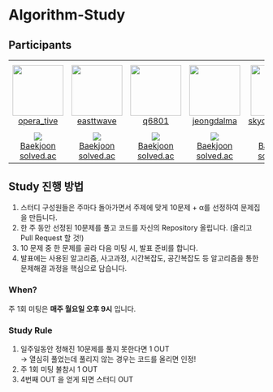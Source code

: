 # Algorithm-Study

## Participants
<table>
    <tr height="140px">
        <td align="center" width="130px">
            <a href="https://github.com/edgar907"><img height="100px" width="100px" src="https://avatars.githubusercontent.com/u/25322525?v=4"/></a>
            <br />
            <a href="https://github.com/edgar907">opera_tive</a>
        </td>
        <td align="center" width="130px">
            <a href="https://github.com/LEEHYUNDONG"><img height="100px" width="100px" src="https://avatars.githubusercontent.com/u/32635799?v=4"/></a>
            <br />
            <a href="https://github.com/LEEHYUNDONG">easttwave</a>
        </td>
        <td align="center" width="130px">
            <a href="https://github.com/q6801"><img height="100px" width="100px" src="https://avatars.githubusercontent.com/u/48641338?v=4"/></a>
            <br />
            <a href="https://github.com/q6801">q6801</a>
        </td>
        <td align="center" width="130px">
            <a href="https://github.com/jdalma"><img height="100px" width="100px" src="https://avatars.githubusercontent.com/u/58499373?v=4"/></a>
            <br />
            <a href="https://github.com/jdalma">jeongdalma</a>
        </td>
        <td align="center" width="130px">
            <a href="https://github.com/skydreamer21"><img height="100px" width="100px" src="https://avatars.githubusercontent.com/u/95271588?v=4"/></a>
            <br />
            <a href="https://github.com/skydreamer21">skydreamer21</a>
        </td>
    </tr>
    <tr height="50px">
        <td align="center">
            <img src="http://mazassumnida.wtf/api/mini/generate_badge?boj=opera_tive" />
            <br />
            <a href="https://www.acmicpc.net/user/opera_tive">Baekjoon</a>
            <br />
            <a href="https://solved.ac/profile/opera_tive">solved.ac</a>
        </td>
        <td align="center">
            <img src="http://mazassumnida.wtf/api/mini/generate_badge?boj=easttwave" />
            <br />
            <a href="https://www.acmicpc.net/user/easttwave">Baekjoon</a>
            <br />
            <a href="https://solved.ac/profile/easttwave">solved.ac</a>
        </td>
        <td align="center">
            <img src="http://mazassumnida.wtf/api/mini/generate_badge?boj=q6801" />
            <br />
            <a href="https://www.acmicpc.net/user/q6801">Baekjoon</a>
            <br />
            <a href="https://solved.ac/profile/q6801">solved.ac</a>
        </td>
        <td align="center">
            <img src="http://mazassumnida.wtf/api/mini/generate_badge?boj=jeongdalma" />
            <br />
            <a href="https://www.acmicpc.net/user/jeongdalma">Baekjoon</a>
            <br />
            <a href="https://solved.ac/profile/jeongdalma">solved.ac</a>
        </td>
        <td align="center">
            <img src="http://mazassumnida.wtf/api/mini/generate_badge?boj=skydreamer21" />
            <br />
            <a href="https://www.acmicpc.net/user/skydreamer21">Baekjoon</a>
            <br />
            <a href="https://solved.ac/profile/skydreamer21">solved.ac</a>
        </td>
    </tr>
</table>

## Study 진행 방법
1. 스터디 구성원들은 주마다 돌아가면서 주제에 맞게 10문제 + α를 선정하여 문제집을 만듭니다.
2. 한 주 동안 선정된 10문제를 풀고 코드를 자신의 Repository 올립니다. (올리고 Pull Request 할 것!)
3. 10 문제 중 한 문제를 골라 다음 미팅 시, 발표 준비를 합니다.
4. 발표에는 사용된 알고리즘, 사고과정, 시간복잡도, 공간복잡도 등 알고리즘을 통한 문제해결 과정을 핵심으로 담습니다.

### When?
주 1회 미팅은 **매주 월요일 오후 9시** 입니다.

### Study Rule
1. 일주일동안 정해진 10문제를 풀지 못한다면 1 OUT<br>
  -> 열심히 풀었는데 풀리지 않는 경우는 코드를 올리면 인정!
2. 주 1회 미팅 불참시 1 OUT
3. 4번째 OUT 을 얻게 되면 스터디 OUT
